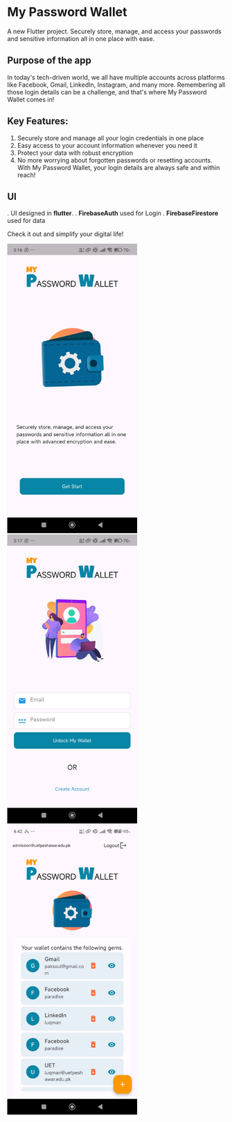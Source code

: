 # My Password Wallet

A new Flutter project. Securely store, manage, and access your passwords and sensitive information all in one place with ease. 

## Purpose of the app

In today's tech-driven world, we all have multiple accounts across platforms like Facebook, Gmail, LinkedIn, Instagram, and
many more. Remembering all those login details can be a challenge, and that's where My Password Wallet comes in!

## Key Features:

1. Securely store and manage all your login credentials in one place
2. Easy access to your account information whenever you need it
3. Protect your data with robust encryption
4. No more worrying about forgotten passwords or resetting accounts. With My Password Wallet, your login details are always safe and within reach!

## UI
. UI designed in **flutter**.
. **FirebaseAuth** used for Login
. **FirebaseFirestore** used for data 


Check it out and simplify your digital life! 


<img src="https://github.com/Paksoul/My-Password-Wallet/blob/aeb3405b6cf13c6db0e22437b2fa9fdb15ada435/splash.jpg" width="300">
<img src="https://github.com/Paksoul/My-Password-Wallet/blob/aeb3405b6cf13c6db0e22437b2fa9fdb15ada435/login.jpg" width="300">
<img src="https://github.com/Paksoul/My-Password-Wallet/blob/aeb3405b6cf13c6db0e22437b2fa9fdb15ada435/app_view.jpg" width="300">

